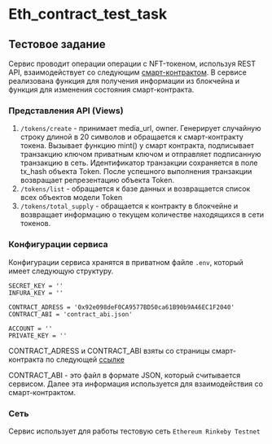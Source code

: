 # Eth_contract_test_task

## Тестовое задание

Сервис проводит операции операции с NFT-токеном, используя REST API, взаимодействует со следующим [смарт-контрактом](https://rinkeby.etherscan.io/address/0x92e098def0ca9577bd50ca61b90b9a46ec1f2040). 
В сервисе реализована функция для получения информации из блокчейна и функция для изменения состояния смарт-контракта. 


### Представления API (Views)
1. `/tokens/create`  - принимает media_url, owner. Генерирует случайную строку длиной в 
20 символов и обращается к смарт-контракту токена. Вызывает функцию mint() у смарт
контракта, подписывает транзакцию ключом приватным ключом и отправляет подписанную
транзакцию в сеть. Идентификатор транзакции сохраняется в поле tx_hash объекта Token.
После успешного выполнения транзакции возвращает репрезентацию объекта Token.
2. `/tokens/list` - обращается к базе данных и возвращается список всех объектов модели Token
3. `/tokens/total_supply` - обращается к контракту в блокчейне и возвращает информацию о
текущем количестве находящихся в сети токенов. 

### Конфигурации сервиса
Конфигурации сервиса хранятся в приватном файле `.env`, который имеет следующую структуру. 

```code
SECRET_KEY = ''
INFURA_KEY = ''

CONTRACT_ADRESS = '0x92e098deF0CA9577BD50ca61B90b9A46EC1F2040'
CONTRACT_ABI = 'contract_abi.json'

ACCOUNT = ''
PRIVATE_KEY = ''
```

CONTRACT_ADRESS и CONTRACT_ABI взяты со страницы смарт-контракта по следующей [ссылке](https://rinkeby.etherscan.io/address/0x92e098def0ca9577bd50ca61b90b9a46ec1f2040)

CONTRACT_ABI - это файл в формате JSON, который считывается сервисом. Далее эта информация используется
для взаимодействия со смарт-контрактом.

### Сеть 
Сервис использует для работы тестовую сеть `Ethereum Rinkeby Testnet`